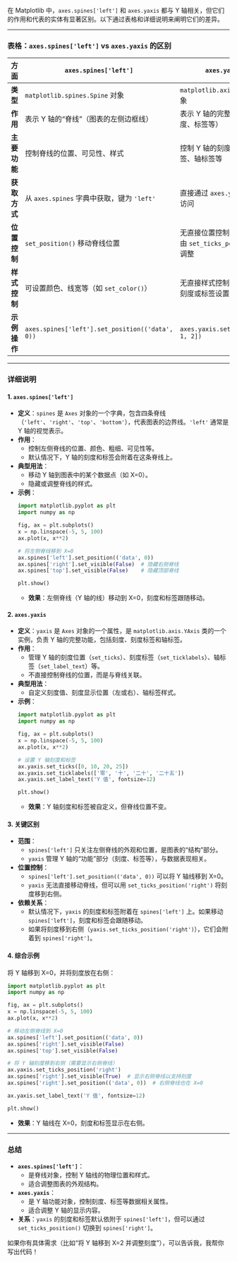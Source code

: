在 Matplotlib 中，`axes.spines['left']` 和 `axes.yaxis` 都与 Y 轴相关，但它们的作用和代表的实体有显著区别。以下通过表格和详细说明来阐明它们的差异。

---

### 表格：`axes.spines['left']` vs `axes.yaxis` 的区别
| **方面**            | **`axes.spines['left']`**                          | **`axes.yaxis`**                          |
|---------------------|----------------------------------------------------|-------------------------------------------|
| **类型**            | `matplotlib.spines.Spine` 对象                     | `matplotlib.axis.YAxis` 对象              |
| **作用**            | 表示 Y 轴的“脊线”（图表的左侧边框线）             | 表示 Y 轴的完整功能（刻度、标签等）       |
| **主要功能**        | 控制脊线的位置、可见性、样式                       | 控制 Y 轴的刻度、刻度标签、轴标签等       |
| **获取方式**        | 从 `axes.spines` 字典中获取，键为 `'left'`         | 直接通过 `axes.yaxis` 属性访问            |
| **位置控制**        | `set_position()` 移动脊线位置                      | 无直接位置控制，刻度位置由 `set_ticks_position()` 调整 |
| **样式控制**        | 可设置颜色、线宽等（如 `set_color()`）             | 无直接样式控制，样式通过刻度或标签设置    |
| **示例操作**        | `axes.spines['left'].set_position(('data', 0))`    | `axes.yaxis.set_ticks([0, 1, 2])`         |

---

### 详细说明

#### 1. **`axes.spines['left']`**
- **定义**：`spines` 是 `Axes` 对象的一个字典，包含四条脊线（`'left'`、`'right'`、`'top'`、`'bottom'`），代表图表的边界线。`'left'` 通常是 Y 轴的视觉表示。
- **作用**：
  - 控制左侧脊线的位置、颜色、粗细、可见性等。
  - 默认情况下，Y 轴的刻度和标签会附着在这条脊线上。
- **典型用法**：
  - 移动 Y 轴到图表中的某个数据点（如 X=0）。
  - 隐藏或调整脊线的样式。
- **示例**：
  ```python
  import matplotlib.pyplot as plt
  import numpy as np

  fig, ax = plt.subplots()
  x = np.linspace(-5, 5, 100)
  ax.plot(x, x**2)

  # 将左侧脊线移到 X=0
  ax.spines['left'].set_position(('data', 0))
  ax.spines['right'].set_visible(False)  # 隐藏右侧脊线
  ax.spines['top'].set_visible(False)    # 隐藏顶部脊线

  plt.show()
  ```
  - **效果**：左侧脊线（Y 轴的线）移动到 X=0，刻度和标签跟随移动。

#### 2. **`axes.yaxis`**
- **定义**：`yaxis` 是 `Axes` 对象的一个属性，是 `matplotlib.axis.YAxis` 类的一个实例，负责 Y 轴的完整功能，包括刻度、刻度标签和轴标签。
- **作用**：
  - 管理 Y 轴的刻度位置（`set_ticks`）、刻度标签（`set_ticklabels`）、轴标签（`set_label_text`）等。
  - 不直接控制脊线的位置，而是与脊线关联。
- **典型用法**：
  - 自定义刻度值、刻度显示位置（左或右）、轴标签样式。
- **示例**：
  ```python
  import matplotlib.pyplot as plt
  import numpy as np

  fig, ax = plt.subplots()
  x = np.linspace(-5, 5, 100)
  ax.plot(x, x**2)

  # 设置 Y 轴刻度和标签
  ax.yaxis.set_ticks([0, 10, 20, 25])
  ax.yaxis.set_ticklabels(['零', '十', '二十', '二十五'])
  ax.yaxis.set_label_text('Y 值', fontsize=12)

  plt.show()
  ```
  - **效果**：Y 轴刻度和标签被自定义，但脊线位置不变。

#### 3. **关键区别**
- **范围**：
  - `spines['left']` 只关注左侧脊线的外观和位置，是图表的“结构”部分。
  - `yaxis` 管理 Y 轴的“功能”部分（刻度、标签等），与数据表现相关。
- **位置控制**：
  - `spines['left'].set_position(('data', 0))` 可以将 Y 轴线移到 X=0。
  - `yaxis` 无法直接移动脊线，但可以用 `set_ticks_position('right')` 将刻度移到右侧。
- **依赖关系**：
  - 默认情况下，`yaxis` 的刻度和标签附着在 `spines['left']` 上。如果移动 `spines['left']`，刻度和标签会跟随移动。
  - 如果将刻度移到右侧（`yaxis.set_ticks_position('right')`），它们会附着到 `spines['right']`。

#### 4. **综合示例**
将 Y 轴移到 X=0，并将刻度放在右侧：
```python
import matplotlib.pyplot as plt
import numpy as np

fig, ax = plt.subplots()
x = np.linspace(-5, 5, 100)
ax.plot(x, x**2)

# 移动左侧脊线到 X=0
ax.spines['left'].set_position(('data', 0))
ax.spines['right'].set_visible(False)
ax.spines['top'].set_visible(False)

# 将 Y 轴刻度移到右侧（需要显示右侧脊线）
ax.yaxis.set_ticks_position('right')
ax.spines['right'].set_visible(True)  # 显示右侧脊线以支持刻度
ax.spines['right'].set_position(('data', 0))  # 右侧脊线也在 X=0

ax.yaxis.set_label_text('Y 值', fontsize=12)

plt.show()
```
- **效果**：Y 轴线在 X=0，刻度和标签显示在右侧。

---

### 总结
- **`axes.spines['left']`**：
  - 是脊线对象，控制 Y 轴线的物理位置和样式。
  - 适合调整图表的外观结构。
- **`axes.yaxis`**：
  - 是 Y 轴功能对象，控制刻度、标签等数据相关属性。
  - 适合调整 Y 轴的显示内容。
- **关系**：`yaxis` 的刻度和标签默认依附于 `spines['left']`，但可以通过 `set_ticks_position()` 切换到 `spines['right']`。

如果你有具体需求（比如“将 Y 轴移到 X=2 并调整刻度”），可以告诉我，我帮你写出代码！
